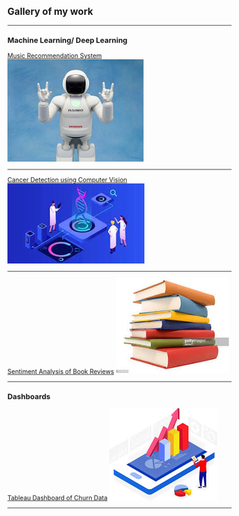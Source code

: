## Gallery of my work 

---

### Machine Learning/ Deep Learning 

[Music Recommendation System](https://github.com/brp221/Music-Reccomendation-System)
<img src="images/rec_sys_img.jpeg?raw=true"/>

---
[Cancer Detection using Computer Vision](/pdf/sample_presentation.pdf)
<img src="images/cancer_detection_img.jpeg?raw=true"/>

---
[Sentiment Analysis of Book Reviews](https://github.com/brp221/Sentiment-Analysis-of-Book-Reviews)
<img src="images/book_review_img.jpeg?raw=true"/>

---
### Dashboards

[Tableau Dashboard of Churn Data](https://public.tableau.com/app/profile/bratislav2462/viz/Churn_Workbook/DraftDashboard?publish=yes)
<img src="images/dashboard_img.jpeg?raw=true"/>



---
<!-- <p style="font-size:11px">Page template forked from <a href="https://github.com/evanca/quick-portfolio">evanca</a></p> -->
<!-- Remove above link if you don't want to attibute -->
